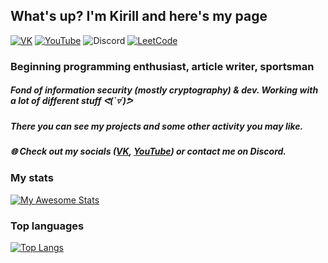 ## What's up? I'm Kirill and here's my page
[![VK](https://img.shields.io/badge/-VK-303030?style=for-the-badge&logo=VK&logoColor=0078ff)](https://vk.com/kir3all)
[![YouTube](https://img.shields.io/badge/-YouTube-303030?style=for-the-badge&logo=YouTube&logoColor=db0404)](https://www.youtube.com/c/kyakov)
![Discord](https://img.shields.io/badge/-kir%237913-303030?style=for-the-badge&logo=discord&logoColor=5865f2)
[![LeetCode](https://img.shields.io/badge/-LTCD-303030?style=for-the-badge&logo=leetcode&logoColor=F9F6EE)](https://leetcode.com/kyakov/)
### Beginning programming enthusiast, article writer, sportsman
##### Fond of information security (mostly cryptography) & dev. Working with a lot of different stuff ᕙ(`▿´)ᕗ
##### There you can see my projects and some other activity you may like️.
##### 🌐 Check out my socials ([VK](https://vk.com/kir3all), [YouTube](https://www.youtube.com/c/kyakov)) or contact me on Discord.
###
### My stats
[![My Awesome Stats](https://awesome-github-stats.azurewebsites.net/user-stats/yakcrypt?cardType=github&theme=react&Background=162343)](https://git.io/awesome-stats-card)
### Top languages
[![Top Langs](https://github-readme-stats.vercel.app/api/top-langs/?username=yakcrypt&layout=compact&theme=react&Background=1623433)](https://github.com/anuraghazra/github-readme-stats)
